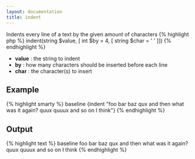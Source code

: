 ```yaml
---
layout: documentation
title: indent
---
```


Indents every line of a text by the given amount of characters
{% highlight php %}
indent(string $value, [ int $by = 4, [ string $char = ' ' ]])
{% endhighlight %}

* **value** : the string to indent
* **by** : how many characters should be inserted before each line
* **char** : the character(s) to insert

## Example
{% highlight smarty %}
baseline
{indent "foo bar baz
qux and then what was it
again? quux quuux and so on I think"}
{% endhighlight %}

## Output
{% highlight text %}
baseline
    foo bar baz
    qux and then what was it
    again? quux quuux and so on I think
{% endhighlight %}